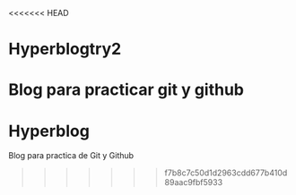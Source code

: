 <<<<<<< HEAD
# Hyperblogtry2
Blog para practicar git y github
=======
# Hyperblog
Blog para practica de Git y Github
>>>>>>> f7b8c7c50d1d2963cdd677b410d89aac9fbf5933
